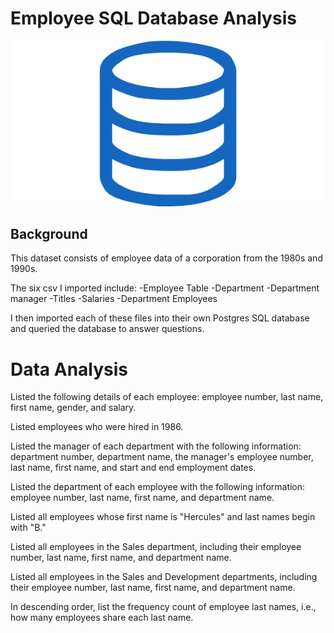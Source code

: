  # Employee SQL Database Analysis
 ![sql.png](sql.png)

## Background
This dataset consists of employee data of a corporation from the 1980s and 1990s. 

The six csv I imported include: 
-Employee Table
-Department
-Department manager
-Titles
-Salaries
-Department Employees 

I then imported each of these files into their own Postgres SQL database and queried the database to answer questions. 

# Data Analysis
Listed the following details of each employee: employee number, last name, first name, gender, and salary.

Listed employees who were hired in 1986.

Listed the manager of each department with the following information: department number, department name, the manager's employee number, last name, first name, and start and end employment dates.

Listed the department of each employee with the following information: employee number, last name, first name, and department name.

Listed all employees whose first name is "Hercules" and last names begin with "B."

Listed all employees in the Sales department, including their employee number, last name, first name, and department name.

Listed all employees in the Sales and Development departments, including their employee number, last name, first name, and department name.

In descending order, list the frequency count of employee last names, i.e., how many employees share each last name.

